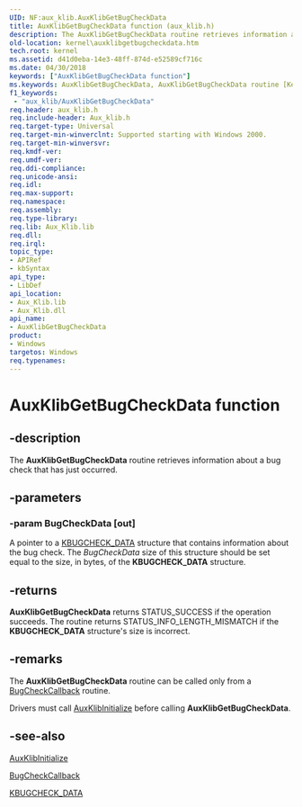 ```yaml
---
UID: NF:aux_klib.AuxKlibGetBugCheckData
title: AuxKlibGetBugCheckData function (aux_klib.h)
description: The AuxKlibGetBugCheckData routine retrieves information about a bug check that has just occurred.
old-location: kernel\auxklibgetbugcheckdata.htm
tech.root: kernel
ms.assetid: d41d0eba-14e3-48ff-874d-e52589cf716c
ms.date: 04/30/2018
keywords: ["AuxKlibGetBugCheckData function"]
ms.keywords: AuxKlibGetBugCheckData, AuxKlibGetBugCheckData routine [Kernel-Mode Driver Architecture], aux_klib/AuxKlibGetBugCheckData, aux_klib_3cb977df-feb6-4b52-afa1-b5e3038fc287.xml, kernel.auxklibgetbugcheckdata
f1_keywords:
 - "aux_klib/AuxKlibGetBugCheckData"
req.header: aux_klib.h
req.include-header: Aux_klib.h
req.target-type: Universal
req.target-min-winverclnt: Supported starting with Windows 2000.
req.target-min-winversvr: 
req.kmdf-ver: 
req.umdf-ver: 
req.ddi-compliance: 
req.unicode-ansi: 
req.idl: 
req.max-support: 
req.namespace: 
req.assembly: 
req.type-library: 
req.lib: Aux_Klib.lib
req.dll: 
req.irql: 
topic_type:
- APIRef
- kbSyntax
api_type:
- LibDef
api_location:
- Aux_Klib.lib
- Aux_Klib.dll
api_name:
- AuxKlibGetBugCheckData
product:
- Windows
targetos: Windows
req.typenames: 
---
```


# AuxKlibGetBugCheckData function


## -description


The <b>AuxKlibGetBugCheckData</b> routine retrieves information about a bug check that has just occurred.


## -parameters




### -param BugCheckData [out]

A pointer to a <a href="https://docs.microsoft.com/windows-hardware/drivers/ddi/aux_klib/ns-aux_klib-_kbugcheck_data">KBUGCHECK_DATA</a> structure that contains information about the bug check. The <i>BugCheckData</i> size of this structure should be set equal to the size, in bytes, of the <b>KBUGCHECK_DATA</b> structure.


## -returns



<b>AuxKlibGetBugCheckData</b> returns STATUS_SUCCESS if the operation succeeds. The routine returns STATUS_INFO_LENGTH_MISMATCH if the <b>KBUGCHECK_DATA</b> structure's size is incorrect.




## -remarks



The <b>AuxKlibGetBugCheckData</b> routine can be called only from a <a href="https://docs.microsoft.com/windows-hardware/drivers/ddi/wdm/nc-wdm-kbugcheck_callback_routine">BugCheckCallback</a> routine.

Drivers must call <a href="https://docs.microsoft.com/windows-hardware/drivers/ddi/aux_klib/nf-aux_klib-auxklibinitialize">AuxKlibInitialize</a> before calling <b>AuxKlibGetBugCheckData</b>.




## -see-also




<a href="https://docs.microsoft.com/windows-hardware/drivers/ddi/aux_klib/nf-aux_klib-auxklibinitialize">AuxKlibInitialize</a>



<a href="https://docs.microsoft.com/windows-hardware/drivers/ddi/wdm/nc-wdm-kbugcheck_callback_routine">BugCheckCallback</a>



<a href="https://docs.microsoft.com/windows-hardware/drivers/ddi/aux_klib/ns-aux_klib-_kbugcheck_data">KBUGCHECK_DATA</a>
 

 

